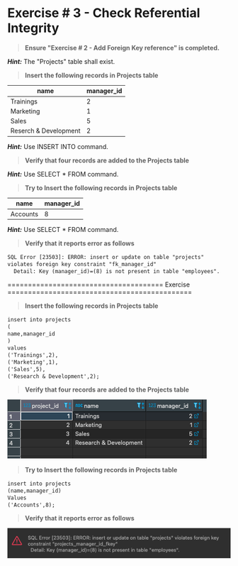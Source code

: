 # Exercise # 3 - Check Referential Integrity

> **Ensure "Exercise # 2 - Add Foreign Key reference" is completed.**

***Hint:*** The "Projects" table shall exist.

> **Insert the following records in Projects table**

|name|manager_id|
|---|---|
|Trainings|2|
|Marketing|1|
|Sales|5|
|Reserch & Development|2|

***Hint:*** Use INSERT INTO command.

> **Verify that four records are added to the Projects table**

***Hint:*** Use SELECT * FROM command.

> **Try to Insert the following records in Projects table**

|name|manager_id|
|---|---|
|Accounts|8|

***Hint:*** Use SELECT * FROM command.

> **Verify that it reports error as follows**

```
SQL Error [23503]: ERROR: insert or update on table "projects" violates foreign key constraint "fk_manager_id"
  Detail: Key (manager_id)=(8) is not present in table "employees".
```


====================================== Exercise =============================================

> **Insert the following records in Projects table**

```
insert into projects 
(
name,manager_id 
)
values
('Trainings',2),
('Marketing',1),
('Sales',5),
('Research & Development',2);
```

> **Verify that four records are added to the Projects table**

![Screenshote](VerifyProjects.png)

> **Try to Insert the following records in Projects table**

```
insert into projects 
(name,manager_id)
Values
('Accounts',8);
```

> **Verify that it reports error as follows**

![Screenshot](Error.png)
